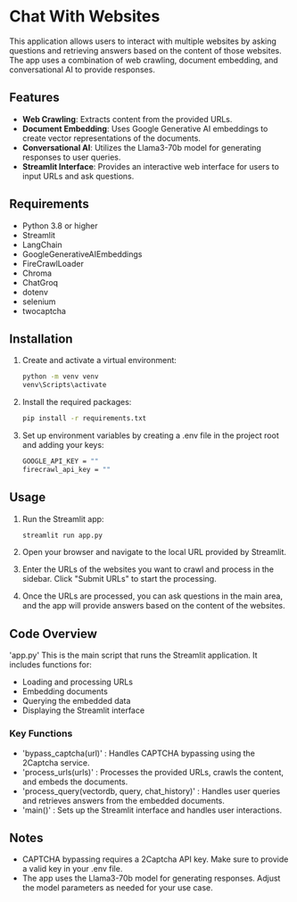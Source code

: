 # Chat With Websites

This application allows users to interact with multiple websites by asking questions and retrieving answers based on the content of those websites. The app uses a combination of web crawling, document embedding, and conversational AI to provide responses.

## Features

- **Web Crawling**: Extracts content from the provided URLs.
- **Document Embedding**: Uses Google Generative AI embeddings to create vector representations of the documents.
- **Conversational AI**: Utilizes the Llama3-70b model for generating responses to user queries.
- **Streamlit Interface**: Provides an interactive web interface for users to input URLs and ask questions.

## Requirements

- Python 3.8 or higher
- Streamlit
- LangChain
- GoogleGenerativeAIEmbeddings
- FireCrawlLoader
- Chroma
- ChatGroq
- dotenv
- selenium
- twocaptcha

## Installation

1. Create and activate a virtual environment:
   ```bash
   python -m venv venv
   venv\Scripts\activate

2. Install the required packages:
   ```bash
   pip install -r requirements.txt

3. Set up environment variables by creating a .env file in the project root and adding your keys:
   ```bash
   GOOGLE_API_KEY = ""
   firecrawl_api_key = ""

## Usage

1. Run the Streamlit app:
   ```bash
   streamlit run app.py

2. Open your browser and navigate to the local URL provided by Streamlit.

3. Enter the URLs of the websites you want to crawl and process in the sidebar. Click "Submit URLs" to start the processing.

4. Once the URLs are processed, you can ask questions in the main area, and the app will provide answers based on the content of the websites.

## Code Overview
   'app.py'
This is the main script that runs the Streamlit application. It includes functions for:

- Loading and processing URLs
- Embedding documents
- Querying the embedded data
- Displaying the Streamlit interface

### Key Functions
- 'bypass_captcha(url)' : Handles CAPTCHA bypassing using the 2Captcha service.
- 'process_urls(urls)' : Processes the provided URLs, crawls the content, and embeds the documents.
- 'process_query(vectordb, query, chat_history)' : Handles user queries and retrieves answers from the embedded documents.
- 'main()' : Sets up the Streamlit interface and handles user interactions.

## Notes

- CAPTCHA bypassing requires a 2Captcha API key. Make sure to provide a valid key in your .env file.
- The app uses the Llama3-70b model for generating responses. Adjust the model parameters as needed for your use case.
